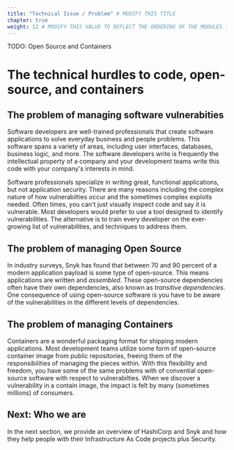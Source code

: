 ```yaml
---
title: "Technical Issue / Problem" # MODIFY THIS TITLE
chapter: true
weight: 12 # MODIFY THIS VALUE TO REFLECT THE ORDERING OF THE MODULES IF APPLICABLE
---
```


TODO: Open Source and Containers
# The technical hurdles to code, open-source, and containers

## The problem of managing software vulnerabities

Software developers are well-trained professionals that create software applications to solve everyday business and people problems. This software spans a variety of areas, including user interfaces, databases, business logic, and more.  The software developers write is frequently the intellectual property of a company and your development teams write this code with your company's interests in mind.

Software professionals specialize in writing great, functional applications, but not application security.  There are many reasons including the complex nature of how vulnerabilties occur and the sometimes complex exploits needed.  Often times, you can't just visually inspect code and say it is vulnerable.  Most developers would prefer to use a tool designed to identify vulnerabilities.  The alternative is to train every developer on the ever-growing list of vulnerabilities, and techniques to address them.

## The problem of managing Open Source
In industry surveys, Snyk has found that between 70 and 90 percent of a modern application payload is some type of open-source.  This means applications are written and _assembled_.  These open-source dependencies often have their own dependencies, also known as _transitive dependencies_.  One consequence of using open-source software is you have to be aware of the vulnerabilities in the different levels of dependencies.

## The problem of managing Containers
Containers are a wonderful packaging format for shipping modern applications.  Most development teams utilize some form of open-source container image from public repositories, freeing them of the responsibilities of managing the pieces within.  With this flexibility and freedom, you have some of the same problems with of convential open-source software with respect to vulnerabilties.  When we discover a vulnerability in a contain image, the impact is felt by many (sometimes millions) of consumers.

## Next: Who we are
In the next section, we provide an overview of HashiCorp and Snyk and how they help people with their Infrastructure As Code projects plus Security.
